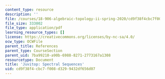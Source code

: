 ```yaml
---
content_type: resource
description: ''
file: /courses/18-906-algebraic-topology-ii-spring-2020/cd9f38f4cbc7f008d3299432df656d07_andrews-spectral-sequences.pdf
file_size: 333002
file_type: application/pdf
learning_resource_types: []
license: https://creativecommons.org/licenses/by-nc-sa/4.0/
ocw_type: OCWFile
parent_title: References
parent_type: CourseSection
parent_uid: 7ba99210-a90b-6988-8271-2773167a1308
resourcetype: Document
title: 'Juvitop: Spectral Sequences'
uid: cd9f38f4-cbc7-f008-d329-9432df656d07
---
```

